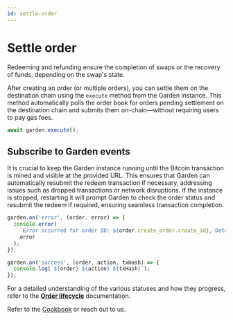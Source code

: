 ```yaml
---
id: settle-order
---
```


# Settle order

Redeeming and refunding ensure the completion of swaps or the recovery of funds, depending on the swap's state.  

After creating an order (or multiple orders), you can settle them on the destination chain using the `execute` method from the Garden instance. This method automatically polls the order book for orders pending settlement on the destination chain and submits them on-chain—without requiring users to pay gas fees.  

```typescript
await garden.execute();
```

## Subscribe to Garden events

It is crucial to keep the Garden instance running until the Bitcoin transaction is mined and visible at the provided URL. This ensures that Garden can automatically resubmit the redeem transaction if necessary, addressing issues such as dropped transactions or network disruptions. If the instance is stopped, restarting it will prompt Garden to check the order status and resubmit the redeem if required, ensuring seamless transaction completion.

```typescript
garden.on('error', (order, error) => {
  console.error(
    `Error occurred for order ID: ${order.create_order.create_id}, Details:`,
    error
  );
});

garden.on('success', (order, action, txHash) => {
  console.log(`${order} ${action} ${txHash}`);
});
```

For a detailed understanding of the various statuses and how they progress, refer to the [**Order lifecycle**](../../core/OrderLifecycle.md) documentation.

Refer to the [Cookbook](../../cookbook/Cookbook.md) or reach out to us.  
